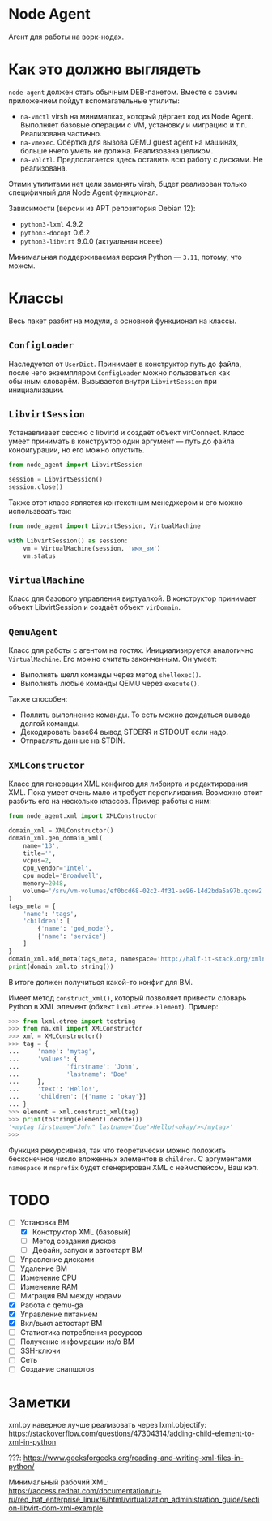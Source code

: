 # Node Agent

Агент для работы на ворк-нодах.

# Как это должно выглядеть

`node-agent` должен стать обычным DEB-пакетом. Вместе с самим приложением пойдут вспомагательные утилиты:

- `na-vmctl` virsh на минималках, который дёргает код из Node Agent. Выполняет базовые операции с VM, установку и миграцию и т.п. Реализована частично.
- `na-vmexec`. Обёртка для вызова QEMU guest agent на машинах, больше нчего уметь не должна. Реализована целиком.
- `na-volctl`. Предполагается здесь оставить всю работу с дисками. Не реализована.

Этими утилитами нет цели заменять virsh, бцдет реализован только специфичный для Node Agent функционал.

Зависимости (версии из APT репозитория Debian 12):

- `python3-lxml` 4.9.2
- `python3-docopt` 0.6.2
- `python3-libvirt` 9.0.0 (актуальная новее)

Минимальная поддерживаемая версия Python — `3.11`, потому, что можем.

# Классы

Весь пакет разбит на модули, а основной функционал на классы.

## `ConfigLoader`

Наследуется от `UserDict`. Принимает в конструктор путь до файла, после чего экземпляром `ConfigLoader` можно пользоваться как обычным словарём. Вызывается внутри `LibvirtSession` при инициализации.

## `LibvirtSession`

Устанавливает сессию с libvirtd и создаёт объект virConnect. Класс умеет принимать в конструктор один аргумент — путь до файла конфигурации, но его можно опустить.

```python
from node_agent import LibvirtSession

session = LibvirtSession()
session.close()
```

Также этот класс является контекстным менеджером и его можно использвоать так:

```python
from node_agent import LibvirtSession, VirtualMachine

with LibvirtSession() as session:
    vm = VirtualMachine(session, 'имя_вм')
    vm.status
```

## `VirtualMachine`

Класс для базового управления виртуалкой. В конструктор принимает объект LibvirtSession и создаёт объект `virDomain`.

## `QemuAgent`

Класс для работы с агентом на гостях. Инициализируется аналогично `VirtualMachine`. Его можно считать законченным. Он умеет:

- Выполнять шелл команды через метод `shellexec()`.
- Выполнять любые команды QEMU через `execute()`.

Также способен:

- Поллить выполнение команды. То есть можно дождаться вывода долгой команды.
- Декодировать base64 вывод STDERR и STDOUT если надо.
- Отправлять данные на STDIN.

## `XMLConstructor`

Класс для генерации XML конфигов для либвирта и редактирования XML. Пока умеет очень мало и требует перепиливания. Возможно стоит разбить его на несколько классов. Пример работы с ним:

```python
from node_agent.xml import XMLConstructor

domain_xml = XMLConstructor()
domain_xml.gen_domain_xml(
    name='13',
    title='',
    vcpus=2,
    cpu_vendor='Intel',
    cpu_model='Broadwell',
    memory=2048,
    volume='/srv/vm-volumes/ef0bcd68-02c2-4f31-ae96-14d2bda5a97b.qcow2',
)
tags_meta = {
    'name': 'tags',
    'children': [
        {'name': 'god_mode'},
        {'name': 'service'}
    ]
}
domain_xml.add_meta(tags_meta, namespace='http://half-it-stack.org/xmlns/tags-meta', nsprefix='tags')
print(domain_xml.to_string())
```

В итоге должен получиться какой-то конфиг для ВМ.

Имеет метод `construct_xml()`, который позволяет привести словарь Python в XML элемент (обхект `lxml.etree.Element`). Пример:

```python
>>> from lxml.etree import tostring
>>> from na.xml import XMLConstructor
>>> xml = XMLConstructor()
>>> tag = {
...     'name': 'mytag',
...     'values': {
...             'firstname': 'John',
...             'lastname': 'Doe'
...     },
...     'text': 'Hello!',
...     'children': [{'name': 'okay'}]
... }
>>> element = xml.construct_xml(tag)
>>> print(tostring(element).decode())
'<mytag firstname="John" lastname="Doe">Hello!<okay/></mytag>'
>>>
```

Функция рекурсивная, так что теоретически можно положить бесконечное число вложенных элементов в `children`. С аргументами `namespace` и `nsprefix` будет сгенерирован XML с неймспейсом, Ваш кэп.

# TODO

- [ ] Установка ВМ
    - [x] Конструктор XML (базовый)
    - [ ] Метод создания дисков
    - [ ] Дефайн, запуск и автостарт ВМ
- [ ] Управление дисками
- [ ] Удаление ВМ
- [ ] Изменение CPU
- [ ] Изменение RAM
- [ ] Миграция ВМ между нодами
- [x] Работа с qemu-ga
- [x] Управление питанием
- [x] Вкл/выкл автостарт ВМ
- [ ] Статистика потребления ресурсов
- [ ] Получение инфомрации из/о ВМ
- [ ] SSH-ключи
- [ ] Сеть
- [ ] Создание снапшотов

# Заметки

xml.py наверное лучше реализовать через lxml.objectify: https://stackoverflow.com/questions/47304314/adding-child-element-to-xml-in-python

???: https://www.geeksforgeeks.org/reading-and-writing-xml-files-in-python/

Минимальный рабочий XML: https://access.redhat.com/documentation/ru-ru/red_hat_enterprise_linux/6/html/virtualization_administration_guide/section-libvirt-dom-xml-example
